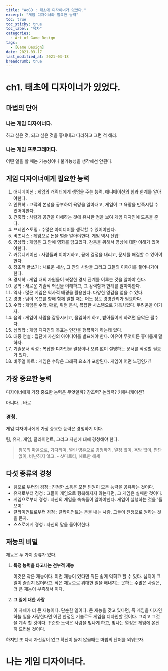 ```yaml
---
title: "AoGD : 태초에 디자이너가 있었다."
excerpt: "게임 디자이너와 필요한 능력"
toc: true
toc_sticky: true
toc_label: "목차"
categories:
  - Art of Game Design
tags:
  - [Game Design]
date: 2021-03-17
last_modified_at: 2021-03-18
breadcrumb: true
---
```



# ch1. 태초에 디자이너가 있었다.

## 마법의 단어

### 나는 게임 디자이너다.

하고 싶은 것, 되고 싶은 것을 흉내내고 따라하고 그런 척 해라.

### 나는 게임 프로그래머다.

어떤 일을 할 때는 가능성이나 불가능성을 생각해선 안된다.

## 게임 디자이너에게 필요한 능력

1. 애니메이션 : 게임의 캐릭터에게 생명을 주는 능력, 애니메이션의 힘과 한계를 알아야한다.
2. 인류학 : 고객의 본성을 공부하여 욕망을 알아내고, 게임이 그 욕망을 만족시킬 수 있어야한다.
3. 건축학 : 사람과 공간을 이해하는 것에 유사한 점을 보여 게임 디자인에 도움을 준다.
4. 브레인스토밍 : 수많은 아이디어를 생각할 수 있어야한다.
5. 비즈니스 : 게임으로 돈을 벌줄 알아야한다. 게임 역시 산업!
6. 영상학 : 게임은 그 안에 영화를 담고있다. 감동을 위해서 영상에 대한 이해가 있어야한다.
7. 커뮤니케이션 : 사람들과 이야기하고, 끝에 결정을 내리고, 문제를 해결할 수 있어야한다.
8. 창조적 글쓰기 : 새로운 새상, 그 안의 사람들 그리고 그들의 이야기를 풀어나가야 한다.
9. 경제학 : 게임 내의 자원들이 복잡한 경제 관계를 이루는 것을 알아야 한다.
10. 공학 : 새로운 기술적 혁신을 이해하고, 그 강력함과 한계를 알아야한다.
11. 역사 : 많은 게임은 역사적 배경을 활용한다. 다양한 영감을 얻을 수 있다.
12. 경영 : 팀이 목표를 향해 함께 일할 때는 어느 정도 경영관리가 필요하다.
13. 수학 : 게임은 수학, 확률, 위험 분석, 복잡한 시스템으로 가득차있다. 두려움을 이기자.
14. 음악 : 게임이 사람을 감동시키고, 몰입하게 하고, 받아들이게 하려면 음악은 필수다.
15. 심리학 : 게임 디자인의 목표는 인간을 행복하게 하는데 있다.
16. 대중 연설 : 집단에 자신의 아이디어를 발표해야 한다. 이유야 무엇이든 흥미롭게 말하자.
17. 기술문서 작성 : 복잡한 디자인을 결정이나 오류 없이 설명하는 문서를 작성할 필요가 있다.
18. 비주얼 아트 : 게임은 수많은 그래픽 요소가 포함된다. 게임이 어떤 느낌인가?

## 가장 중요한 능력

디자이너에게 가장 중요한 능력은 무엇일까? 창조력? 논리력? 커뮤니케이션?

아니다... 바로

### 경청.

  게임 디자이너에게 가장 중요한 능력은 경청하기 이다.

팀, 유저, 게임, 클라이언트, 그리고 자신에 대해 경청해야 한다.

> 침묵의 마음으로, 기다리며, 열린 영혼으로 경청하기. 열정 없이, 욕망 없이, 판단없이, 비난하지 않고. - 싯다르타, 헤르만 헤세

## 다섯 종류의 경청

- 팀으로 부터의 경청 : 진정한 소통은 모든 틴원이 모든 능력을 공유하는 것이다.
- 유저로부터 경청 : 그들이 게임으로 행복해지지 않는다면, 그 게임은 실패한 것이다.
- 게임으로부터 경청 : 자신의 게임을 속속들이 알아야한다. 게임이 실행하는 것을 '들으며'
- 클라이언트로부터 경청 : 클라이언트는 돈을 내는 사람. 그들이 진정으로 원하는 것을 듣자.
- 스스로에게 경청 : 자신의 말을 들어야한다.

## 재능의 비밀

  재능은 두 가지 종류가 있다. 

1. **특정 능력을 타고나는 천부적 재능**

      이것은 작은 재능이다. 이런 재능이 있다면 뭐든 쉽게 익히고 할 수 있다. 심지어 그 일이 즐겁지 않더라고. 작은 재능으로 위대한 일을 해내지는 못하는 수많은 사람은, 더 큰 재능이 부족해서 이다.

2. **그 일에 대한 사랑**

      이 자체가 더 큰 재능이다. 단순한 일이다.  큰 재능을 갖고 있다면, 즉 게임을 디자인하늘 일을 사랑한다면 어던 한정된 기술로도 게임을 디자인할 것이다. 그리고 그것을 계속 할 것이다. 꾸준한 노력은 사람을 빛나게 하고, 빛나는 열정은 게임에 온전히 드러날 것이다.

  하지만 또 다시 자신감이 없고 확신이 들지 않을때는 마법의 단어를 외워보자.

# 나는 게임 디자이너다.